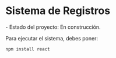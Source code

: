 <h1>Sistema de Registros</h1>
- Estado del proyecto: En construcción.

Para ejecutar el sistema, debes poner:

````npm install react````
